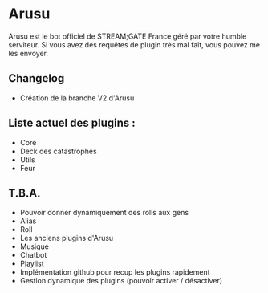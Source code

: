 # Arusu
Arusu est le bot officiel de STREAM;GATE France géré par votre humble serviteur.
Si vous avez des requêtes de plugin très mal fait, vous pouvez me les envoyer.

## Changelog
- Création de la branche V2 d'Arusu

## Liste actuel des plugins :
- Core
- Deck des catastrophes
- Utils
- Feur

## T.B.A.

- Pouvoir donner dynamiquement des rolls aux gens
- Alias
- Roll
- Les anciens plugins d'Arusu
- Musique
- Chatbot
- Playlist
- Implémentation github pour recup les plugins rapidement
- Gestion dynamique des plugins (pouvoir activer / désactiver)
